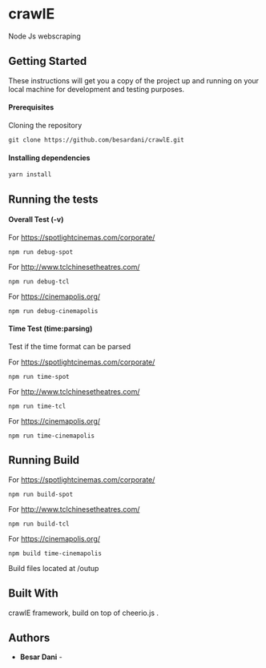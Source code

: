 # crawlE
Node Js webscraping


## Getting Started



These instructions will get you a copy of the project up and running on your local machine for development and testing purposes.



#### Prerequisites



Cloning the repository


```
git clone https://github.com/besardani/crawlE.git
```


#### Installing dependencies


```
yarn install
```


## Running the tests


#### Overall Test (-v)


For https://spotlightcinemas.com/corporate/


```
npm run debug-spot
```

For http://www.tclchinesetheatres.com/


```
npm run debug-tcl
```


For https://cinemapolis.org/


```
npm run debug-cinemapolis
```


#### Time Test (time:parsing)


Test if the time format can be parsed


For https://spotlightcinemas.com/corporate/


```
npm run time-spot
```

For http://www.tclchinesetheatres.com/


```
npm run time-tcl
```

For https://cinemapolis.org/


```
npm run time-cinemapolis
```


## Running Build



For https://spotlightcinemas.com/corporate/


```
npm run build-spot
```

For http://www.tclchinesetheatres.com/


```
npm run build-tcl
```

For https://cinemapolis.org/

```
npm build time-cinemapolis
```

Build files located at /outup

## Built With

crawlE framework, build on top of cheerio.js .




## Authors

* **Besar Dani** - 


